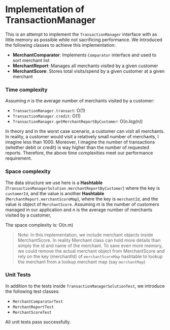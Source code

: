 # Implementation of TransactionManager

This is an attempt to implement the `TransactionManager` interface with as little
memory as possible while not sacrificing performance. We introduced the following
classes to achieve this implementation:

* **MerchantComparator**: Implements `Comparator` interface and used to sort merchant list
* **MerchantReport**: Manages all merchants visited by a given customer
* **MerchantScore**: Stores total visits/spend by a given customer at a given merchant

### Time complexity

Assuming _n_ is the average number of merchants visited by a customer:

* `TransactionManager.transact`: O(1)
* `TransactionManager.credit`: O(1)
* `TransactionManager.getMerchantReportByCustomer`: O(_n.log(n)_)

In theory and in the worst case scenario, a customer can visit all merchants. In reality,
a customer would visit a relatively small number of merchants, I imagine less than 1000.
Moreover, I imagine the number of transactions (whether debit or credit) is way higher
than the number of requested reports. Therefore, the above time complexities meet our performance
requirement.

### Space complexity

The data structure we use here is a **Hashtable** (`TransactionManagerSolution.merchantReportByCustomer`)
where the key is `customerId`, and the value is another **Hashtable** (`MerchantReport.merchantScoreMap`),
where the key is `merchantId`, and the value is object of `MerchantScore`. Assuming _m_ is the number of customers
managed in our application and _n_ is the average number of merchants visited by a customer, 

The space complexity is: O(n.m)

> Note: In this implementation, we include merchant objects inside MerchantScore. In reality Merchant class can hold
> more details than simply the id and name of the merchant. To save even more memory, we could remove the actual
> merchant object from MerchantScore and rely on the key (merchantId) of `merchantScoreMap` hashtable to lookup the 
> merchant from a lookup merchant map (say `merchantMap`)

### Unit Tests

In addition to the tests inside `TransactionManagerSolutionTest`, we introduce the following test classes:

* `MerchantComparatorTest`
* `MerchantReportTest`
* `MerchantScoreTest`

All unit tests pass successfully.